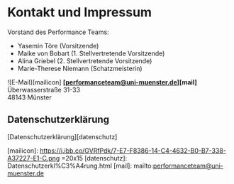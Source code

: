 # Kontakt und Impressum

Vorstand des Performance Teams:
- Yasemin Töre (Vorsitzende)
- Maike von Bobart (1. Stellvertretende Vorsitzende)
- Alina Griebel (2. Stellvertretende Vorsitzende)
- Marie-Therese Niemann (Schatzmeisterin)

![E-Mail][mailicon] **[performanceteam@uni-muenster.de][mail]**  
Überwasserstraße 31-33  
48143 Münster

## Datenschutzerklärung

[Datenschutzerklärung][datenschutz]

[mailicon]: https://i.ibb.co/GVRfPdk/7-E7-F8386-14-C4-4632-B0-B7-338-A37227-E1-C.png =20x15
[datenschutz]: Datenschutzerkl%C3%A4rung.html
[mail]: mailto:performanceteam@uni-muenster.de
